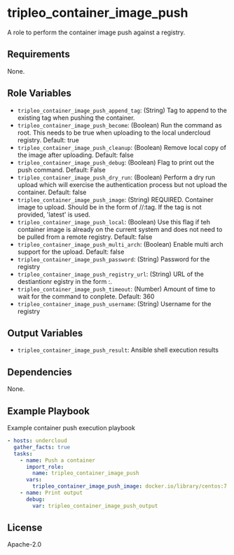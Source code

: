 tripleo_container_image_push
============================

A role to perform the container image push against a registry.

Requirements
------------

None.

Role Variables
--------------

* `tripleo_container_image_push_append_tag`: (String) Tag to append to the existing tag when pushing the container.
* `tripleo_container_image_push_become`: (Boolean) Run the command as root. This needs to be true when uploading to the local undercloud registry. Default: true
* `tripleo_container_image_push_cleanup`: (Boolean) Remove local copy of the image after uploading. Default: false
* `tripleo_container_image_push_debug`: (Boolean) Flag to print out the push command. Default: False
* `tripleo_container_image_push_dry_run`: (Boolean) Perform a dry run upload which will exercise the authentication process but not upload the container. Default: false
* `tripleo_container_image_push_image`: (String) REQUIRED. Container image to upload. Should be in the form of <registry>/<namespace>/<name>:tag. If the tag is not provided, 'latest' is used.
* `tripleo_container_image_push_local`: (Boolean) Use this flag if teh container image is already on the current system and does not need to be pulled from a remote registry. Default: false
* `tripleo_container_image_push_multi_arch`: (Boolean) Enable multi arch support for the upload. Default: false
* `tripleo_container_image_push_password`: (String) Password for the registry
* `tripleo_container_image_push_registry_url`: (String) URL of the destiantionr egistry in the form <fqdn>:<port>.
* `tripleo_container_image_push_timeout`: (Number) Amount of time to wait for the command to conplete. Default: 360
* `tripleo_container_image_push_username`: (String) Username for the registry

Output Variables
----------------

* `tripleo_container_image_push_result`: Ansible shell execution results

Dependencies
------------

None.

Example Playbook
----------------

Example container push execution playbook

```yaml
- hosts: undercloud
  gather_facts: true
  tasks:
    - name: Push a container
      import_role:
        name: tripleo_container_image_push
      vars:
        tripleo_container_image_push_image: docker.io/library/centos:7
    - name: Print output
      debug:
        var: tripleo_container_image_push_output
```

License
-------

Apache-2.0
